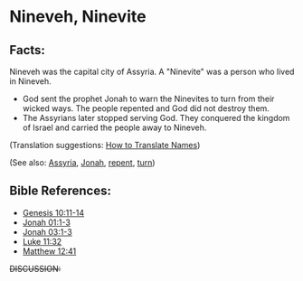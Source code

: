 # Nineveh, Ninevite #

## Facts: ##

Nineveh was the capital city of Assyria.  A "Ninevite" was a person who lived in Nineveh.

 * God sent the prophet Jonah to warn the Ninevites to turn from their wicked ways. The people repented and God did not destroy them.
 * The Assyrians later stopped serving God. They conquered the kingdom of Israel and carried the people away to Nineveh.

(Translation suggestions: [How to Translate Names](en/ta-vol1/translate/man/translate-names))

(See also: [Assyria](../other/assyria.md), [Jonah](../other/jonah.md), [repent](../kt/repent.md), [turn](../kt/turn.md))

## Bible References: ##

 

* [Genesis 10:11-14](en/tn/gen/help/10/11)
* [Jonah 01:1-3](en/tn/jon/help/01/01)
* [Jonah 03:1-3](en/tn/jon/help/03/01)
* [Luke 11:32](en/tn/luk/help/11/32)
* [Matthew 12:41](en/tn/mat/help/12/41)

~~DISCUSSION:~~